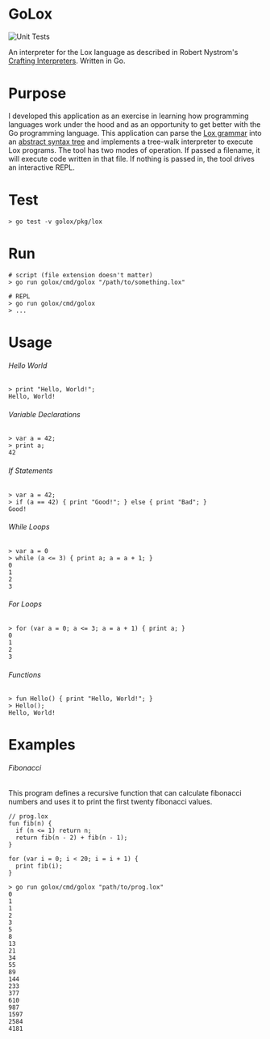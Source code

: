 # GoLox
![Unit Tests](https://github.com/matthew-james-laidlaw/golox/actions/workflows/unit-tests.yml/badge.svg)

An interpreter for the Lox language as described in Robert Nystrom's [Crafting Interpreters](https://craftinginterpreters.com/). Written in Go.

# Purpose
I developed this application as an exercise in learning how programming languages work under the hood and as an opportunity to get better with the Go programming language.
This application can parse the [Lox grammar](https://craftinginterpreters.com/appendix-i.html) into an [abstract syntax tree](https://craftinginterpreters.com/appendix-ii.html) and implements a tree-walk interpreter to execute Lox programs.
The tool has two modes of operation. If passed a filename, it will execute code written in that file. If nothing is passed in, the tool drives an interactive REPL.

# Test

```
> go test -v golox/pkg/lox
```

# Run

```
# script (file extension doesn't matter)
> go run golox/cmd/golox "/path/to/something.lox"

# REPL
> go run golox/cmd/golox
> ...
```

# Usage

###### Hello World
```
> print "Hello, World!";
Hello, World!
```

###### Variable Declarations
```
> var a = 42;
> print a;
42
```

###### If Statements
```
> var a = 42;
> if (a == 42) { print "Good!"; } else { print "Bad"; }
Good!
```

###### While Loops
```
> var a = 0
> while (a <= 3) { print a; a = a + 1; }
0
1
2
3
```

###### For Loops
```
> for (var a = 0; a <= 3; a = a + 1) { print a; }
0
1
2
3
```

###### Functions
```
> fun Hello() { print "Hello, World!"; }
> Hello();
Hello, World!
```

# Examples

###### Fibonacci
This program defines a recursive function that can calculate fibonacci numbers and uses it to print the first twenty fibonacci values. 
```
// prog.lox
fun fib(n) {
  if (n <= 1) return n;
  return fib(n - 2) + fib(n - 1);
}

for (var i = 0; i < 20; i = i + 1) {
  print fib(i);
}
```
```
> go run golox/cmd/golox "path/to/prog.lox"
0
1
1
2
3
5
8
13
21
34
55
89
144
233
377
610
987
1597
2584
4181
```
